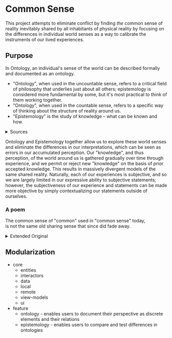 # Common Sense
This project attempts to eliminate conflict by finding *the* common sense of reality inevitably shared by all inhabitants of physical reality by focusing on the differences in individual world senses as a way to calibrate the instruments of our lived experiences.

## Purpose
In Ontology, an individual's sense of the world can be described formally and documented as an ontology.
* "Ontology", when used in the uncountable sense, refers to a critical field of philosophy that underlies just about all others; epistemology is considered more fundamental by some, but it's most practical to think of them working together.
* "Ontology", when used in the countable sense, refers to a specific way of thinking about the structure of reality around us.
* "Epistemology" is the study of knowledge – what can be known and how.

<details>
<summary>Sources</summary>
  * “Epistemology.” Merriam-Webster.com Dictionary, Merriam-Webster, https://www.merriam-webster.com/dictionary/epistemology. Accessed 21 Jun. 2024.
  * “Ontology.” Merriam-Webster.com Dictionary, Merriam-Webster, https://www.merriam-webster.com/dictionary/ontology. Accessed 21 Jun. 2024.
</details>

Ontology and Epistemology together allow us to explore these world senses and eliminate the differences in our interpretations, which can be seen as errors in our accumulated perception. Our "knowledge", and thus perception, of the world around us is gathered gradually over time through experience, and we permit or reject new "knowledge" on the basis of prior accepted knowledge. This results in massively divergent models of the same shared reality. Naturally, each of our experiences is subjective, and so we are largely limited in our expressive ability to subjective statements; however, the subjectiveness of our experience and statements can be made more objective by simply contextualizing our statements outside of ourselves.

### A poem
The common sense of "common" used in "common sense" today,</br>is not the same old sharing sense that since did fade away.

<details>
  <summary>Extended Original</summary>
The sense of “common” found,</br>
in “common sense” today,</br>
is not the common sense,</br>
which since did fade away;</br>
—</br>
A “common space” or “common place”,</br>
is still a place to gather,</br>
and with a quite uncommon sense,</br>
both mean “shared” together.</br>
—</br>
And now it’s clear, may-be you see,</br>
when used without a care,</br>
concepts mingle – plain as day –</br>
a thing, if shared: not rare.</br>
—</br>
The phrase today, when used to say</br>
“you’re wrong” – not simply rude,</br>
consider now, the way it’s used,</br>
is clearly to exclude.
</details>

## Modularization

* core
  * entities
  * interactors
  * data
  * local
  * remote
  * view-models
  * ui
* feature
  * ontology - enables users to document their perspective as discrete elements and their relations
  * epistemology - enables users to compare and test differences in ontologies

